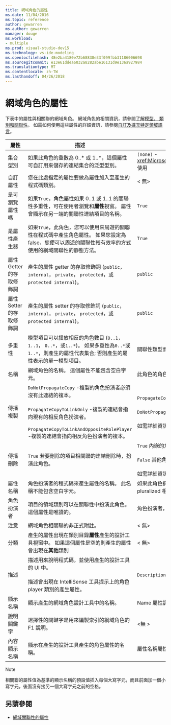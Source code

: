 ```yaml
---
title: 網域角色的屬性
ms.date: 11/04/2016
ms.topic: reference
author: gewarren
ms.author: gewarren
manager: douge
ms.workload:
- multiple
ms.prod: visual-studio-dev15
ms.technology: vs-ide-modeling
ms.openlocfilehash: 48e2ba4180e72b68838e33f099fbb31186006698
ms.sourcegitcommit: e13e61ddea6032a8282abe16131d9e136a927984
ms.translationtype: MT
ms.contentlocale: zh-TW
ms.lasthandoff: 04/26/2018
---
```

# <a name="properties-of-domain-roles"></a>網域角色的屬性
下表中的屬性與相關聯的網域角色。 網域角色的相關資訊，請參閱[了解模型、 類別和關聯性](../modeling/understanding-models-classes-and-relationships.md)。 如需如何使用這些屬性的詳細資訊，請參閱[自訂及擴充特定領域語言](../modeling/customizing-and-extending-a-domain-specific-language.md)。

|屬性|描述|預設|
|--------------|-----------------|-------------|
|集合型別|如果此角色的重數為 0..* 或 1..\*，這個屬性可自訂用來儲存的連結集合的泛型型別。|`(none)` - <xref:Microsoft.VisualStudio.Modeling.LinkedElementCollection%601> 使用|
|自訂屬性|您在此處指定的屬性要做為屬性加入至產生的程式碼類別。|< 無\>|
|是可瀏覽屬性嗎|如果`True`，角色屬性如果 0..1 或 1..1 的關聯性多重性，可在使用者瀏覽和**屬性**視窗。 屬性會顯示在另一端的關聯性連結項目的名稱。|`True`|
|是屬性產生器|如果`True`，此角色，您可以使用來周遊的關聯性在程式碼中產生角色屬性。 如果您設定為 false，您便可以周遊的關聯性較有效率的方式使用的網域關聯性的靜態方法。|`True`|
|屬性 Getter 的存取修飾詞|產生的屬性 getter 的存取修飾詞 (`public`， `internal`， `private`， `protected`，或`protected internal`)。|`public`|
|屬性 Setter 的存取修飾詞|產生的屬性 setter 的存取修飾詞 (`public`， `internal`， `private`， `protected`，或`protected internal`)。|`public`|
|多重性|模型項目可以播放相反的角色數目 (`0..1`， `1..1`， `0..*`，或`1..*`)。 如果多重性為`0..*`或`1..*`，則產生的屬性代表集合; 否則產生的屬性表示的單一模型項目。|關聯性類型而定，以及是否這是關聯性中的來源或目標角色。|
|名稱|網域角色的名稱。 這個屬性不能包含空白字元。|此角色的角色扮演者的領域類別名稱。|
|傳播複製|`DoNotPropagateCopy` -複製的角色扮演者必須沒有此連結的複本。<br /><br /> `PropagateCopyToLinkOnly` -複製的連結會指向現有的相反角色扮演者。<br /><br /> `PropagateCopyToLinkAndOppositeRolePlayer` -複製的連結會指向相反角色扮演者的複本。|`PropagateCopyToLinkAndOppositeRolePlayer` 內嵌來源角色。<br /><br /> `DoNotPropagateCopy` 其他角色。<br /><br /> 如需詳細資訊，請參閱[自訂複製行為](../modeling/customizing-copy-behavior.md)|
|傳播刪除|`True` 若要刪除的項目相關聯的連結刪除時，扮演此角色。|`True` 內嵌的角色的目標。<br /><br /> `False` 其他角色。<br /><br /> 如需詳細資訊，請參閱[自訂刪除行為](../modeling/customizing-deletion-behavior.md)。|
|屬性名稱|角色扮演者的程式碼來產生屬性的名稱。 此名稱不能包含空白字元。|如果此角色擁有零對一的相反角色名稱或一對一的多重性。否則，pluralized 相反的角色名稱。|
|角色扮演者|項目的領域類別可以在關聯性中扮演此角色。 這個屬性是唯讀的。|角色扮演者，此角色的領域類別。|
|注意|網域角色相關聯的非正式附註。|< 無\>|
|分類|產生的屬性出現在類別目錄**屬性**產生的設計工具視窗中。 如果這個屬性是空的則產生的屬性會出現在**其他**類別|< 無\>|
|描述|描述用來說明程式碼，並使用產生的設計工具的 UI 中。<br /><br /> 描述會出現在 IntelliSense 工具提示上的角色 player 類別的產生屬性。|`Description for` *角色的完整名稱*|
|顯示名稱|顯示產生的網域角色設計工具中的名稱。|Name 屬性調整過的值。|
|說明關鍵字|選擇性的關鍵字是用來編製索引的網域角色的 F1 說明。|\<無 >|
|內容顯示名稱|顯示在產生的設計工具產生的角色屬性的名稱。|屬性名稱屬性調整過的值。|

> [!NOTE]
> 相關聯的屬性值為基準的顯示名稱的預設值插入每個大寫字元，而且前面加一個小寫字元，後面沒有接另一個大寫字元之前的空格。

## <a name="see-also"></a>另請參閱

- [網域關聯性的屬性](../modeling/properties-of-domain-relationships.md)